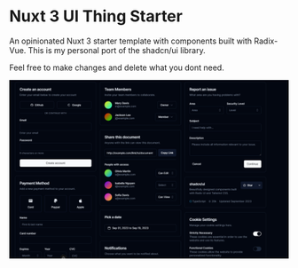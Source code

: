 # Nuxt 3 UI Thing Starter

An opinionated Nuxt 3 starter template with components built with Radix-Vue. This is my personal port of the shadcn/ui library.

Feel free to make changes and delete what you dont need.

![Cover](/public/cover.png)
